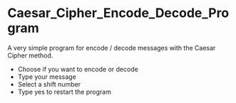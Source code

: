 # Caesar_Cipher_Encode_Decode_Program

A very simple program for encode / decode messages with the Caesar Cipher method.

* Choose if you want to encode or decode
* Type your message
* Select a shift number
* Type yes to restart the program
